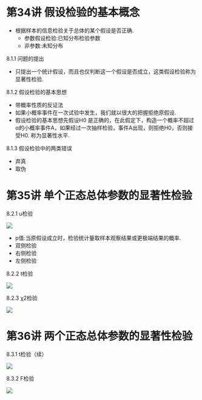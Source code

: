 # 第34讲 假设检验的基本概念

* 根据样本的信息检验关于总体的某个假设是否正确.
	* 参数假设检验:已知分布检验参数
	* 非参数:未知分布

8.1.1 问题的提出

* 只提出一个统计假设，而且也仅判断这一个假设是否成立，这类假设检验称为显著性检验.

8.1.2 假设检验的基本思想

* 带概率性质的反证法
* 如果小概率事件在一次试验中发生，我们就以很大的把握拒绝原假设.
* 假设检验的基本思想先假设H0 是正确的，在此假定下，构造一个概率不超过α的小概率事件A，如果经过一次抽样检验，事件A出现，则拒绝H0，否则接受H0. 称为显著性水平.

8.1.3 假设检验中的两类错误

* 弃真
* 取伪

# 第35讲 单个正态总体参数的显著性检验

8.2.1 u检验

![](http://i.imgur.com/IpVbhhE.jpg)

* p值:当原假设成立时，检验统计量取样本观察结果或更极端结果的概率.
* 双侧检验
* 右侧检验
* 左侧检验

8.2.2 t检验

![](http://i.imgur.com/H98Xaft.jpg)

8.2.3 χ2检验

![](http://i.imgur.com/c4GlMUW.jpg)

# 第36讲 两个正态总体参数的显著性检验
8.3.1  t检验（续）

![](http://i.imgur.com/BLHLqQl.jpg)

8.3.2  F检验

![](http://i.imgur.com/996zs38.jpg)